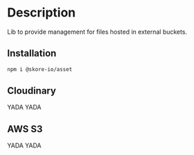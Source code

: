 # Description

Lib to provide management for files hosted in external buckets.

## Installation

```bash
npm i @skore-io/asset
```

## Cloudinary

YADA YADA

## AWS S3

YADA YADA
